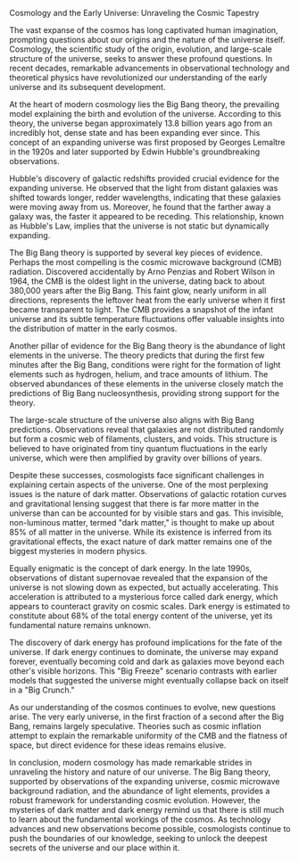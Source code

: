 Cosmology and the Early Universe: Unraveling the Cosmic Tapestry

The vast expanse of the cosmos has long captivated human imagination, prompting questions about our origins and the nature of the universe itself. Cosmology, the scientific study of the origin, evolution, and large-scale structure of the universe, seeks to answer these profound questions. In recent decades, remarkable advancements in observational technology and theoretical physics have revolutionized our understanding of the early universe and its subsequent development.

At the heart of modern cosmology lies the Big Bang theory, the prevailing model explaining the birth and evolution of the universe. According to this theory, the universe began approximately 13.8 billion years ago from an incredibly hot, dense state and has been expanding ever since. This concept of an expanding universe was first proposed by Georges Lemaître in the 1920s and later supported by Edwin Hubble's groundbreaking observations.

Hubble's discovery of galactic redshifts provided crucial evidence for the expanding universe. He observed that the light from distant galaxies was shifted towards longer, redder wavelengths, indicating that these galaxies were moving away from us. Moreover, he found that the farther away a galaxy was, the faster it appeared to be receding. This relationship, known as Hubble's Law, implies that the universe is not static but dynamically expanding.

The Big Bang theory is supported by several key pieces of evidence. Perhaps the most compelling is the cosmic microwave background (CMB) radiation. Discovered accidentally by Arno Penzias and Robert Wilson in 1964, the CMB is the oldest light in the universe, dating back to about 380,000 years after the Big Bang. This faint glow, nearly uniform in all directions, represents the leftover heat from the early universe when it first became transparent to light. The CMB provides a snapshot of the infant universe and its subtle temperature fluctuations offer valuable insights into the distribution of matter in the early cosmos.

Another pillar of evidence for the Big Bang theory is the abundance of light elements in the universe. The theory predicts that during the first few minutes after the Big Bang, conditions were right for the formation of light elements such as hydrogen, helium, and trace amounts of lithium. The observed abundances of these elements in the universe closely match the predictions of Big Bang nucleosynthesis, providing strong support for the theory.

The large-scale structure of the universe also aligns with Big Bang predictions. Observations reveal that galaxies are not distributed randomly but form a cosmic web of filaments, clusters, and voids. This structure is believed to have originated from tiny quantum fluctuations in the early universe, which were then amplified by gravity over billions of years.

Despite these successes, cosmologists face significant challenges in explaining certain aspects of the universe. One of the most perplexing issues is the nature of dark matter. Observations of galactic rotation curves and gravitational lensing suggest that there is far more matter in the universe than can be accounted for by visible stars and gas. This invisible, non-luminous matter, termed "dark matter," is thought to make up about 85% of all matter in the universe. While its existence is inferred from its gravitational effects, the exact nature of dark matter remains one of the biggest mysteries in modern physics.

Equally enigmatic is the concept of dark energy. In the late 1990s, observations of distant supernovae revealed that the expansion of the universe is not slowing down as expected, but actually accelerating. This acceleration is attributed to a mysterious force called dark energy, which appears to counteract gravity on cosmic scales. Dark energy is estimated to constitute about 68% of the total energy content of the universe, yet its fundamental nature remains unknown.

The discovery of dark energy has profound implications for the fate of the universe. If dark energy continues to dominate, the universe may expand forever, eventually becoming cold and dark as galaxies move beyond each other's visible horizons. This "Big Freeze" scenario contrasts with earlier models that suggested the universe might eventually collapse back on itself in a "Big Crunch."

As our understanding of the cosmos continues to evolve, new questions arise. The very early universe, in the first fraction of a second after the Big Bang, remains largely speculative. Theories such as cosmic inflation attempt to explain the remarkable uniformity of the CMB and the flatness of space, but direct evidence for these ideas remains elusive.

In conclusion, modern cosmology has made remarkable strides in unraveling the history and nature of our universe. The Big Bang theory, supported by observations of the expanding universe, cosmic microwave background radiation, and the abundance of light elements, provides a robust framework for understanding cosmic evolution. However, the mysteries of dark matter and dark energy remind us that there is still much to learn about the fundamental workings of the cosmos. As technology advances and new observations become possible, cosmologists continue to push the boundaries of our knowledge, seeking to unlock the deepest secrets of the universe and our place within it.